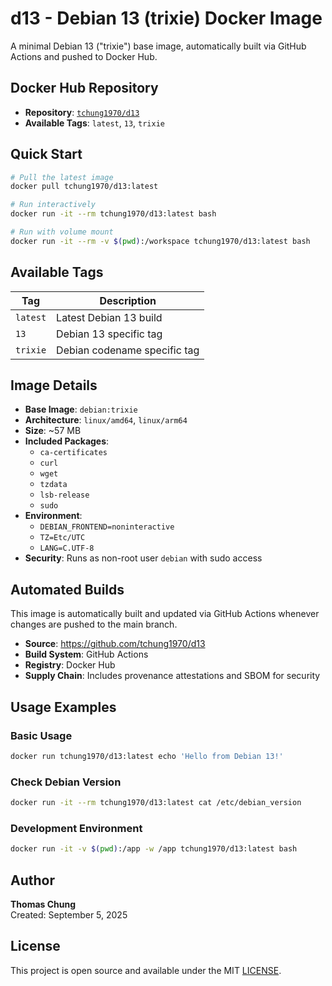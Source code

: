 # d13 - Debian 13 (trixie) Docker Image

A minimal Debian 13 ("trixie") base image, automatically built via GitHub Actions and pushed to Docker Hub.

## Docker Hub Repository

- **Repository**: [`tchung1970/d13`](https://hub.docker.com/r/tchung1970/d13)
- **Available Tags**: `latest`, `13`, `trixie`

## Quick Start

```bash
# Pull the latest image
docker pull tchung1970/d13:latest

# Run interactively
docker run -it --rm tchung1970/d13:latest bash

# Run with volume mount
docker run -it --rm -v $(pwd):/workspace tchung1970/d13:latest bash
```

## Available Tags

| Tag | Description | 
|-----|-------------|
| `latest` | Latest Debian 13 build |
| `13` | Debian 13 specific tag |
| `trixie` | Debian codename specific tag |

## Image Details

- **Base Image**: `debian:trixie`
- **Architecture**: `linux/amd64`, `linux/arm64`
- **Size**: ~57 MB
- **Included Packages**: 
  - `ca-certificates`
  - `curl`
  - `wget`  
  - `tzdata`
  - `lsb-release`
  - `sudo`
- **Environment**:
  - `DEBIAN_FRONTEND=noninteractive`
  - `TZ=Etc/UTC`
  - `LANG=C.UTF-8`
- **Security**: Runs as non-root user `debian` with sudo access

## Automated Builds

This image is automatically built and updated via GitHub Actions whenever changes are pushed to the main branch.

- **Source**: https://github.com/tchung1970/d13
- **Build System**: GitHub Actions
- **Registry**: Docker Hub
- **Supply Chain**: Includes provenance attestations and SBOM for security

## Usage Examples

### Basic Usage
```bash
docker run tchung1970/d13:latest echo 'Hello from Debian 13!'
```

### Check Debian Version
```bash
docker run -it --rm tchung1970/d13:latest cat /etc/debian_version
```

### Development Environment
```bash
docker run -it -v $(pwd):/app -w /app tchung1970/d13:latest bash
```



## Author

**Thomas Chung**  
Created: September 5, 2025

## License

This project is open source and available under the MIT [LICENSE](LICENSE).